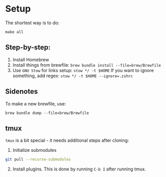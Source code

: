 # Setup

The shortest way is to do:
```shell
make all
```

## Step-by-step:

1. Install Homebrew
2. Install things from brewfile: `brew bundle install --file=brew/Brewfile`
3. Use `GNU Stow` for links setup: `stow */ -t $HOME`
If you want to ignore something, add regex: `stow */ -t $HOME --ignore=.zshrc`


## Sidenotes

To make a new brewfile, use:
```shell
brew bundle dump --file=brew/Brewfile
```

## tmux

`tmux` is a bit special - it needs additional steps after cloning:
1. Initialize submodules

```bash
git pull --recurse-submodules
```
2. Install plugins. This is done by running `C-b I` after running tmux.
